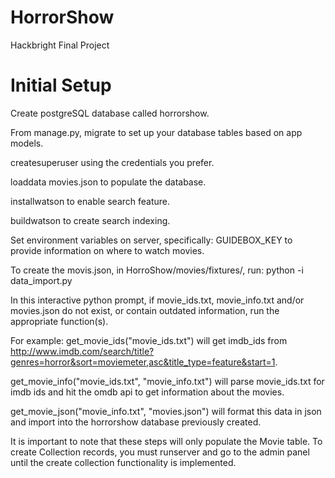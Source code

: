 # HorrorShow
Hackbright Final Project

Initial Setup
======================================================================================================
Create postgreSQL database called horrorshow.

From manage.py, 
  migrate 
  to set up your database tables based on app models.
  
  createsuperuser 
  using the credentials you prefer.
  
  loaddata movies.json 
  to populate the database.
  
  installwatson
  to enable search feature.
  
  buildwatson
  to create search indexing.

Set environment variables on server, specifically:
  GUIDEBOX_KEY
  to provide information on where to watch movies.

To create the movis.json, in HorroShow/movies/fixtures/, run: 
  python -i data_import.py
  
In this interactive python prompt, if movie_ids.txt, movie_info.txt and/or movies.json do not exist, 
or contain outdated information, run the appropriate function(s).

For example:
  get_movie_ids("movie_ids.txt")
will get imdb_ids from http://www.imdb.com/search/title?genres=horror&sort=moviemeter,asc&title_type=feature&start=1.

  get_movie_info("movie_ids.txt", "movie_info.txt")
will parse movie_ids.txt for imdb ids and hit the omdb api to get information about the movies.

  get_movie_json("movie_info.txt", "movies.json")
will format this data in json and import into the horrorshow database previously created.

It is important to note that these steps will only populate the Movie table.
To create Collection records, you must runserver and go to the admin panel until the create collection functionality is implemented.
